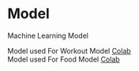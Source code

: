 # Model
Machine Learning Model


Model used For Workout Model [Colab](https://colab.research.google.com/drive/1aE1ogyjn2XlmkKGmkU-3935WdydqeCRF?usp=sharing)  
Model used For Food Model [Colab](https://colab.research.google.com/drive/1mOESsBwAbdHWvueKUalqgnNsDuY306Ie?hl=id#scrollTo=wiQqdG93Rjfi)
